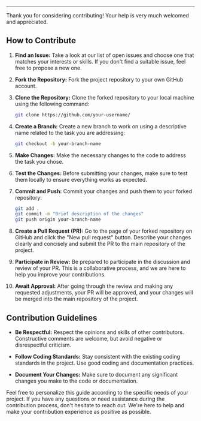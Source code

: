 ---
Thank you for considering contributing! Your help is very much welcomed and appreciated.

## How to Contribute

1. **Find an Issue:** Take a look at our list of open issues and choose one that matches your interests or skills. If you don't find a suitable issue, feel free to propose a new one.

2. **Fork the Repository:** Fork the project repository to your own GitHub account.

3. **Clone the Repository:** Clone the forked repository to your local machine using the following command:

    ```bash
    git clone https://github.com/your-username/
    ```

4. **Create a Branch:** Create a new branch to work on using a descriptive name related to the task you are addressing:

    ```bash
    git checkout -b your-branch-name
    ```

5. **Make Changes:** Make the necessary changes to the code to address the task you chose.

6. **Test the Changes:** Before submitting your changes, make sure to test them locally to ensure everything works as expected.

7. **Commit and Push:** Commit your changes and push them to your forked repository:

    ```bash
    git add .
    git commit -m "Brief description of the changes"
    git push origin your-branch-name
    ```

8. **Create a Pull Request (PR):** Go to the page of your forked repository on GitHub and click the "New pull request" button. Describe your changes clearly and concisely and submit the PR to the main repository of the project.

9. **Participate in Review:** Be prepared to participate in the discussion and review of your PR. This is a collaborative process, and we are here to help you improve your contributions.

10. **Await Approval:** After going through the review and making any requested adjustments, your PR will be approved, and your changes will be merged into the main repository of the project.

## Contribution Guidelines

- **Be Respectful:** Respect the opinions and skills of other contributors. Constructive comments are welcome, but avoid negative or disrespectful criticism.

- **Follow Coding Standards:** Stay consistent with the existing coding standards in the project. Use good coding and documentation practices.

- **Document Your Changes:** Make sure to document any significant changes you make to the code or documentation.

Feel free to personalize this guide according to the specific needs of your project. If you have any questions or need assistance during the contribution process, don't hesitate to reach out. We're here to help and make your contribution experience as positive as possible.